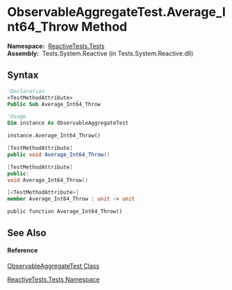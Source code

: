 # ObservableAggregateTest.Average\_Int64\_Throw Method

**Namespace:**  [ReactiveTests.Tests](ReactiveTests.Tests\ReactiveTests.Tests.md)  
**Assembly:**  Tests.System.Reactive (in Tests.System.Reactive.dll)

## Syntax

```vb
'Declaration
<TestMethodAttribute> _
Public Sub Average_Int64_Throw
```

```vb
'Usage
Dim instance As ObservableAggregateTest

instance.Average_Int64_Throw()
```

```csharp
[TestMethodAttribute]
public void Average_Int64_Throw()
```

```c++
[TestMethodAttribute]
public:
void Average_Int64_Throw()
```

```fsharp
[<TestMethodAttribute>]
member Average_Int64_Throw : unit -> unit 
```

```jscript
public function Average_Int64_Throw()
```

## See Also

#### Reference

[ObservableAggregateTest Class](ObservableAggregateTest\ObservableAggregateTest.md)

[ReactiveTests.Tests Namespace](ReactiveTests.Tests\ReactiveTests.Tests.md)




